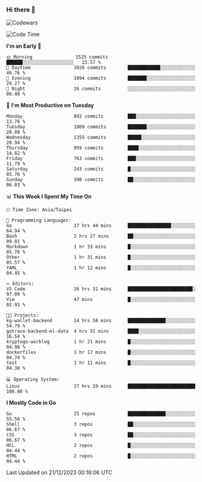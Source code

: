 ### Hi there 👋

![Codewars](https://www.codewars.com/users/omegaatt36/badges/small)

<!--START_SECTION:waka-->
![Code Time](http://img.shields.io/badge/Code%20Time-2%2C067%20hrs-blue)

**I'm an Early 🐤** 

```text
🌞 Morning                1525 commits        ██████░░░░░░░░░░░░░░░░░░░   23.57 % 
🌆 Daytime                3026 commits        ████████████░░░░░░░░░░░░░   46.76 % 
🌃 Evening                1894 commits        ███████░░░░░░░░░░░░░░░░░░   29.27 % 
🌙 Night                  26 commits          ░░░░░░░░░░░░░░░░░░░░░░░░░   00.40 % 
```
📅 **I'm Most Productive on Tuesday** 

```text
Monday                   892 commits         ███░░░░░░░░░░░░░░░░░░░░░░   13.78 % 
Tuesday                  1869 commits        ███████░░░░░░░░░░░░░░░░░░   28.88 % 
Wednesday                1355 commits        █████░░░░░░░░░░░░░░░░░░░░   20.94 % 
Thursday                 959 commits         ████░░░░░░░░░░░░░░░░░░░░░   14.82 % 
Friday                   763 commits         ███░░░░░░░░░░░░░░░░░░░░░░   11.79 % 
Saturday                 243 commits         █░░░░░░░░░░░░░░░░░░░░░░░░   03.76 % 
Sunday                   390 commits         ██░░░░░░░░░░░░░░░░░░░░░░░   06.03 % 
```


📊 **This Week I Spent My Time On** 

```text
🕑︎ Time Zone: Asia/Taipei

💬 Programming Languages: 
Go                       17 hrs 44 mins      ████████████████░░░░░░░░░   64.94 % 
Bash                     2 hrs 27 mins       ██░░░░░░░░░░░░░░░░░░░░░░░   09.01 % 
Markdown                 1 hr 33 mins        █░░░░░░░░░░░░░░░░░░░░░░░░   05.70 % 
Other                    1 hr 31 mins        █░░░░░░░░░░░░░░░░░░░░░░░░   05.57 % 
YAML                     1 hr 12 mins        █░░░░░░░░░░░░░░░░░░░░░░░░   04.45 % 

🔥 Editors: 
VS Code                  26 hrs 31 mins      ████████████████████████░   97.09 % 
Vim                      47 mins             █░░░░░░░░░░░░░░░░░░░░░░░░   02.91 % 

🐱‍💻 Projects: 
kg-wallet-backend        14 hrs 58 mins      ██████████████░░░░░░░░░░░   54.79 % 
gotrace-backend-ml-data  4 hrs 31 mins       ████░░░░░░░░░░░░░░░░░░░░░   16.54 % 
kryptogo-worklog         1 hr 21 mins        █░░░░░░░░░░░░░░░░░░░░░░░░   04.98 % 
dockerfiles              1 hr 17 mins        █░░░░░░░░░░░░░░░░░░░░░░░░   04.74 % 
test                     1 hr 11 mins        █░░░░░░░░░░░░░░░░░░░░░░░░   04.38 % 

💻 Operating System: 
Linux                    27 hrs 19 mins      █████████████████████████   100.00 % 
```

**I Mostly Code in Go** 

```text
Go                       25 repos            ██████████████░░░░░░░░░░░   55.56 % 
Shell                    3 repos             ██░░░░░░░░░░░░░░░░░░░░░░░   06.67 % 
CSS                      3 repos             ██░░░░░░░░░░░░░░░░░░░░░░░   06.67 % 
HCL                      2 repos             █░░░░░░░░░░░░░░░░░░░░░░░░   04.44 % 
HTML                     2 repos             █░░░░░░░░░░░░░░░░░░░░░░░░   04.44 % 
```




 Last Updated on 21/12/2023 00:18:06 UTC
<!--END_SECTION:waka-->

<!--
**omegaatt36/omegaatt36** is a ✨ _special_ ✨ repository because its `README.md` (this file) appears on your GitHub profile.

Here are some ideas to get you started:

- 🔭 I’m currently working on ...
- 🌱 I’m currently learning ...
- 👯 I’m looking to collaborate on ...
- 🤔 I’m looking for help with ...
- 💬 Ask me about ...
- 📫 How to reach me: ...
- 😄 Pronouns: ...
- ⚡ Fun fact: ...
-->
